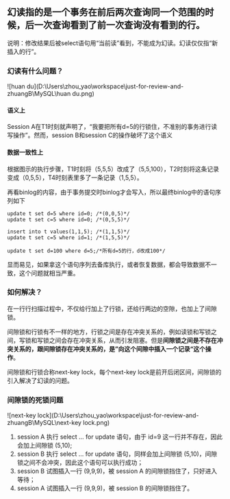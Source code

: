 ## 幻读指的是一个事务在前后两次查询同一个范围的时候，后一次查询看到了前一次查询没有看到的行。

说明：修改结果后被select语句用“当前读”看到，不能成为幻读。幻读仅仅指“新插入的行”。

### 幻读有什么问题？

![huan du](D:\Users\zhou_yao\workspace\just-for-review-and-zhuangB\MySQL\huan du.png)

#### 语义上

Session A在T1时刻就声明了，“我要把所有d=5的行锁住，不准别的事务进行读写操作”。然而，session B和session C的操作破坏了这个语义

####  数据一致性上

根据图示的执行步骤，T1时刻将（5,5,5）改成了（5,5,100），T2时刻将这条记录变成（0,5,5），T4时刻表里多了一条记录（1,5,5）。

再看binlog的内容，由于事务提交时binlog才会写入，所以最终binlog中的语句序列如下

```mysql
update t set d=5 where id=0; /*(0,0,5)*/
update t set c=5 where id=0; /*(0,5,5)*/

insert into t values(1,1,5); /*(1,1,5)*/
update t set c=5 where id=1; /*(1,5,5)*/

update t set d=100 where d=5;/*所有d=5的行，d改成100*/
```

显而易见，如果拿这个语句序列去备库执行，或者恢复数据，都会导致数据不一致，这个问题就相当严重。

### 如何解决？

在一行行扫描过程中，不仅给行加上了行锁，还给行两边的空隙，也加上了间隙锁。

间隙锁和行锁有不一样的地方，行锁之间是存在冲突关系的，例如读锁和写锁之间，写锁和写锁之间会存在冲突关系，从而引发阻塞。但是**间隙锁之间是不存在冲突关系的，跟间隙锁存在冲突关系的，是”向这个间隙中插入一个记录“这个操作**。

间隙锁和行锁合称next-key lock，每个next-key lock是前开后闭区间，间隙锁的引入解决了幻读的问题。

[^拓展]: 因为是前开后闭区间，所以当涉及到+∞时，InnoDB给每个索引加了一个不存在的最大值supremum，这样+∞也可以做闭区间处理了

### 间隙锁的死锁问题

![next-key lock](D:\Users\zhou_yao\workspace\just-for-review-and-zhuangB\MySQL\next-key lock.png)

1. session A 执行 select … for update 语句，由于 id=9 这一行并不存在，因此会加上间隙锁 (5,10);
2. session B 执行 select … for update 语句，同样会加上间隙锁 (5,10)，间隙锁之间不会冲突，因此这个语句可以执行成功；
3. session B 试图插入一行 (9,9,9)，被 session A 的间隙锁挡住了，只好进入等待；
4. session A 试图插入一行 (9,9,9)，被 session B 的间隙锁挡住了。